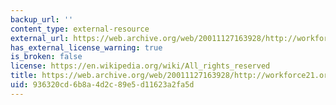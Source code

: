 ```yaml
---
backup_url: ''
content_type: external-resource
external_url: https://web.archive.org/web/20011127163928/http://workforce21.org/
has_external_license_warning: true
is_broken: false
license: https://en.wikipedia.org/wiki/All_rights_reserved
title: https://web.archive.org/web/20011127163928/http://workforce21.org/
uid: 936320cd-6b8a-4d2c-89e5-d11623a2fa5d
---
```

